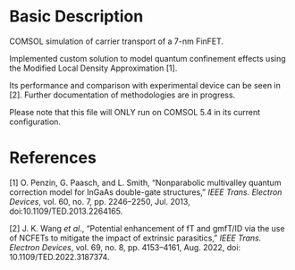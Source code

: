 # Basic Description

COMSOL simulation of carrier transport of a 7-nm FinFET.

Implemented custom solution to model quantum confinement effects using the Modified Local Density Approximation [1].

Its performance and comparison with experimental device can be seen in [2]. Further documentation of methodologies are in progress.

Please note that this file will ONLY run on COMSOL 5.4 in its current configuration.

# References

[1] O. Penzin, G. Paasch, and L. Smith, “Nonparabolic multivalley quantum correction model for InGaAs double-gate structures,” *IEEE Trans. Electron Devices*, vol. 60, no. 7, pp. 2246–2250, Jul. 2013, doi:10.1109/TED.2013.2264165.

[2] J. K. Wang *et al*., “Potential enhancement of fT and gmfT/ID via the use of NCFETs to mitigate the impact of extrinsic parasitics,” *IEEE Trans. Electron Devices*, vol. 69, no. 8, pp. 4153–4161, Aug. 2022, doi: 10.1109/TED.2022.3187374.